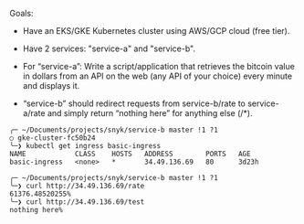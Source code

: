 Goals:

* Have an EKS/GKE Kubernetes cluster using AWS/GCP cloud (free tier).

* Have 2 services: "service-a" and "service-b".

* For “service-a”: Write a script/application that retrieves the bitcoin value in dollars from an API on the web (any API of your choice) every minute and displays it.

* “service-b” should redirect requests from service-b/rate to service-a/rate and simply return “nothing here” for anything else (/*).

```
╭─ ~/Documents/projects/snyk/service-b master !1 ?1                                             ○ gke-cluster-fc50b24
╰─❯ kubectl get ingress basic-ingress
NAME            CLASS    HOSTS   ADDRESS        PORTS   AGE
basic-ingress   <none>   *       34.49.136.69   80      3d23h
```
```
╭─ ~/Documents/projects/snyk/service-b master !1 ?1                                                                  
╰─❯ curl http://34.49.136.69/rate
61376.48520255%                                                               
╰─❯ curl http://34.49.136.69/test
nothing here%  
```
